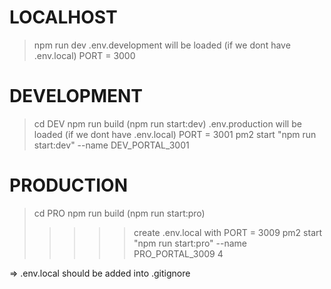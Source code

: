 # LOCALHOST
> npm run dev
.env.development will be loaded (if we dont have .env.local)
PORT = 3000

# DEVELOPMENT
> cd DEV
> npm run build
> (npm run start:dev)
.env.production will be loaded (if we dont have .env.local)
PORT = 3001
> pm2 start "npm run start:dev" --name DEV_PORTAL_3001

# PRODUCTION
> cd PRO
> npm run build
> (npm run start:pro)
>>>>> create .env.local with PORT = 3009
> pm2 start "npm run start:pro" --name PRO_PORTAL_3009
4


<!-- .env.local will overide all of these file -->
=> .env.local should be added into .gitignore
